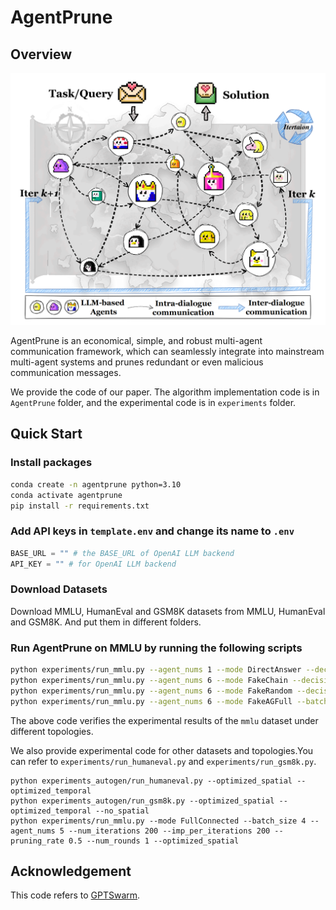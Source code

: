 # AgentPrune

## Overview

![1727697173615](image/README/1727697173615.png)

AgentPrune is an economical, simple, and robust multi-agent communication framework, which can seamlessly integrate into mainstream multi-agent systems and prunes redundant or even malicious communication messages.

We provide the code of our paper. The algorithm implementation code is in `AgentPrune` folder, and the experimental code is in `experiments` folder.

## Quick Start

### Install packages

```bash
conda create -n agentprune python=3.10
conda activate agentprune
pip install -r requirements.txt
```

### Add API keys in `template.env` and change its name to `.env`

```python
BASE_URL = "" # the BASE_URL of OpenAI LLM backend
API_KEY = "" # for OpenAI LLM backend
```

### Download Datasets

Download MMLU, HumanEval and GSM8K datasets from MMLU, HumanEval and GSM8K. And put them in different folders.

### Run AgentPrune on MMLU by running the following scripts

```bash
python experiments/run_mmlu.py --agent_nums 1 --mode DirectAnswer --decision_method FinalMajorVote --agent_names AdverarialAgent --batch_size 4
python experiments/run_mmlu.py --agent_nums 6 --mode FakeChain --decision_method FinalMajorVote --agent_names AdverarialAgent --batch_size 4
python experiments/run_mmlu.py --agent_nums 6 --mode FakeRandom --decision_method FinalMajorVote --agent_names AdverarialAgent --batch_size 4
python experiments/run_mmlu.py --agent_nums 6 --mode FakeAGFull --batch_size 4 --num_iterations 10 --imp_per_iterations 5 --pruning_rate 0.25 --num_rounds 1 --optimized_spatial --optimized_temporal
```

The above code verifies the experimental results of the `mmlu` dataset under different topologies.

We also provide experimental code for other datasets and topologies.You can refer to `experiments/run_humaneval.py` and `experiments/run_gsm8k.py`.

```
python experiments_autogen/run_humaneval.py --optimized_spatial --optimized_temporal
python experiments_autogen/run_gsm8k.py --optimized_spatial --optimized_temporal --no_spatial
python experiments/run_mmlu.py --mode FullConnected --batch_size 4 --agent_nums 5 --num_iterations 200 --imp_per_iterations 200 --pruning_rate 0.5 --num_rounds 1 --optimized_spatial
```

## Acknowledgement

This code refers to [GPTSwarm](https://github.com/metauto-ai/GPTSwarm).
